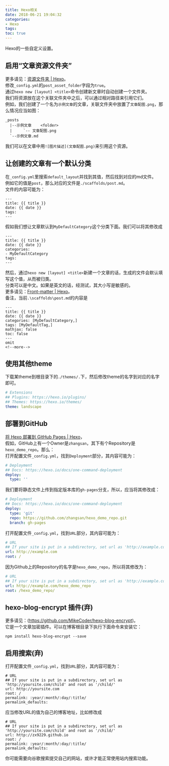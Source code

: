```yaml
---
title: Hexo相关
date: 2018-06-21 19:04:32
categories:
- Hexo
tags:
toc: true
---
```

Hexo的一些自定义设置。
<!-- more -->

## 启用“文章资源文件夹”  

更多请见：[资源文件夹 | Hexo](https://hexo.io/zh-cn/docs/asset-folders.html)。  
修改`_config.yml`的`post_asset_folder`字段为`true`。  
通过`hexo new [layout] <title>`命令创建新文章时自动创建一个文件夹。  
我们将资源放在这个关联文件夹中之后，可以通过相对路径来引用它们。  
例如，我们创建了一个名为`示例文章`的文章，关联文件夹中放置了`文章配图.png`，那么情况应当如图：
```
_posts
  |--示例文章    <folder>
  |     `-- 文章配图.png
  `--示例文章.md
```
我们可以在文章中用`![图片描述](文章配图.png)`来引用这个资源。  

## 让创建的文章有一个默认分类  

在`_config.yml`里搜索`default_layout`并找到其值，然后找到对应的md文件。  
例如它的值是`post`，那么对应的文件是`./scaffolds/post.md`。  
文件的内容可能为：
```
---
title: {{ title }}
date: {{ date }}
tags:
---
```
假如我们想让文章默认到`MyDefaultCategory`这个分类下面。我们可以将其修改成
```
---
title: {{ title }}
date: {{ date }}
categories:
- MyDefaultCategory
tags:
---
```
然后，通过`hexo new [layout] <title>`新建一个文章的话，生成的文件会默认填写这个值，从而被归类。  
分类可以是中文。如果是英文的话，经测试，其大小写是敏感的。  
更多请见：[Front-matter | Hexo](https://hexo.io/zh-cn/docs/front-matter.html#分类和标签)。  
备注，当前`.\scaffolds\post.md`的内容是
```
---
title: {{ title }}
date: {{ date }}
categories: [MyDefaultCategory,]
tags: [MyDefaultTag,]
mathjax: false
toc: false
---
omit
<!--more-->
```

## 使用其他theme  

下载某theme到根目录下的`./themes/.`下，然后修改theme的名字到对应的名字即可。  
```yml
# Extensions
## Plugins: https://hexo.io/plugins/
## Themes: https://hexo.io/themes/
theme: landscape
```


## 部署到GitHub  
[将 Hexo 部署到 GitHub Pages | Hexo](https://hexo.io/zh-cn/docs/github-pages#Project-page)，  
假如，GitHub上有一个Owner是`zhangsan`，其下有个Repository是`hexo_demo_repo`。那么：  
打开配置文件`_config.yml`，找到`Deployment`部分，其内容可能为：  
```yml
# Deployment
## Docs: https://hexo.io/docs/one-command-deployment
deploy:
  type: ''
```
我们要将静态文件上传到指定版本库的`gh-pages`分支，所以，应当将其修改成：  
```yml
# Deployment
## Docs: https://hexo.io/docs/one-command-deployment
deploy:
  type: 'git'
  repo: https://github.com/zhangsan/hexo_demo_repo.git
  branch: gh-pages
```
打开配置文件`_config.yml`，找到`URL`部分，其内容可能为：  
```yml
# URL
## If your site is put in a subdirectory, set url as 'http://example.com/child' and root as '/child/'
url: http://example.com
root: /
```
因为Github上的Repository的名字是`hexo_demo_repo`，所以将其修改为：
```yml
# URL
## If your site is put in a subdirectory, set url as 'http://example.com/child' and root as '/child/'
url: http://example.com/hexo_demo_repo
root: /hexo_demo_repo/
```

## hexo-blog-encrypt 插件(弃)  
更多请见：(https://github.com/MikeCoder/hexo-blog-encrypt)。  
它是一个文章加密插件。可以在博客根目录下执行下面命令来安装它：
```
npm install hexo-blog-encrypt --save
```

## 启用搜索(弃)  

打开配置文件`_config.yml`，找到`URL`部分，其内容可能为：  
```
# URL
## If your site is put in a subdirectory, set url as 'http://yoursite.com/child' and root as '/child/'
url: http://yoursite.com
root: /
permalink: :year/:month/:day/:title/
permalink_defaults:
```
应当修改URL的值为自己的博客地址，比如修改成  
```
# URL
## If your site is put in a subdirectory, set url as 'http://yoursite.com/child' and root as '/child/'
url: http://zx9229.github.io
root: /
permalink: :year/:month/:day/:title/
permalink_defaults:
```
你可能需要向谷歌搜索提交自己的网站，或许才能正常使用站内搜索功能。  
